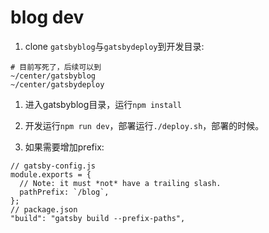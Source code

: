 # blog dev
1. clone `gatsbyblog`与`gatsbydeploy`到开发目录:

```
# 目前写死了，后续可以到
~/center/gatsbyblog
~/center/gatsbydeploy
```

1. 进入gatsbyblog目录，运行`npm install`

1. 开发运行`npm run dev`，部署运行`./deploy.sh`，部署的时候。

1. 如果需要增加prefix:
```
// gatsby-config.js
module.exports = {
  // Note: it must *not* have a trailing slash.
  pathPrefix: `/blog`,
};
// package.json
"build": "gatsby build --prefix-paths",
```
